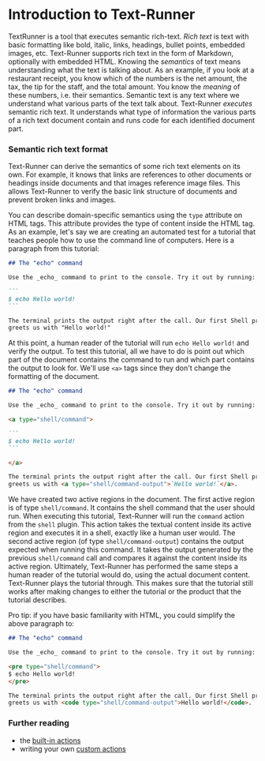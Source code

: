 # Introduction to Text-Runner

TextRunner is a tool that executes semantic rich-text. _Rich text_ is text with
basic formatting like bold, italic, links, headings, bullet points, embedded
images, etc. Text-Runner supports rich text in the form of Markdown, optionally
with embedded HTML. Knowing the _semantics_ of text means understanding what the
text is talking about. As an example, if you look at a restaurant receipt, you
know which of the numbers is the net amount, the tax, the tip for the staff, and
the total amount. You know the _meaning_ of these numbers, i.e. their semantics.
Semantic text is any text where we understand what various parts of the text
talk about. Text-Runner _executes_ semantic rich text. It understands what type
of information the various parts of a rich text document contain and runs code
for each identified document part.

### Semantic rich text format

Text-Runner can derive the semantics of some rich text elements on its own. For
example, it knows that links are references to other documents or headings
inside documents and that images reference image files. This allows Text-Runner
to verify the basic link structure of documents and prevent broken links and
images.

You can describe domain-specific semantics using the `type` attribute on HTML
tags. This attribute provides the type of content inside the HTML tag. As an
example, let's say we are creating an automated test for a tutorial that teaches
people how to use the command line of computers. Here is a paragraph from this
tutorial:

````markdown
## The "echo" command

Use the _echo_ command to print to the console. Try it out by running:

```
$ echo Hello world!
```

The terminal prints the output right after the call. Our first Shell program
greets us with "Hello world!"
````

At this point, a human reader of the tutorial will run `echo Hello world!` and
verify the output. To test this tutorial, all we have to do is point out which
part of the document contains the command to run and which part contains the
output to look for. We'll use `<a>` tags since they don't change the formatting
of the document.

<a type="extension/runnable-region">

````markdown
## The "echo" command

Use the _echo_ command to print to the console. Try it out by running:

<a type="shell/command">

```
$ echo Hello world!
```

</a>

The terminal prints the output right after the call. Our first Shell program
greets us with <a type="shell/command-output">`Hello world!`</a>.
````

</a>

We have created two active regions in the document. The first active region is
of type `shell/command`. It contains the shell command that the user should run.
When executing this tutorial, Text-Runner will run the `command` action from the
`shell` plugin. This action takes the textual content inside its active region
and executes it in a shell, exactly like a human user would. The second active
region (of type `shell/command-output`) contains the output expected when
running this command. It takes the output generated by the previous
`shell/command` call and compares it against the content inside its active
region. Ultimately, Text-Runner has performed the same steps a human reader of
the tutorial would do, using the actual document content. Text-Runner plays the
tutorial through. This makes sure that the tutorial still works after making
changes to either the tutorial or the product that the tutorial describes.

Pro tip: if you have basic familiarity with HTML, you could simplify the above
paragraph to:

<a type="extension/runnable-region">

```markdown
## The "echo" command

Use the _echo_ command to print to the console. Try it out by running:

<pre type="shell/command">
$ echo Hello world!
</pre>

The terminal prints the output right after the call. Our first Shell program
greets us with <code type="shell/command-output">Hello world!</code>.
```

</a>

### Further reading

- the [built-in actions](built-in-actions.md)
- writing your own [custom actions](user-defined-actions.md)
